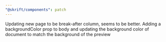 ```yaml
---
"@skrift/components": patch
---
```


Updating new page to be break-after column, seems to be better. Adding a backgroundColor prop to body and updating the background color of document to match the background of the preview
